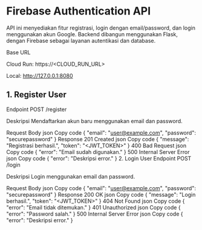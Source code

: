 # Firebase Authentication API
API ini menyediakan fitur registrasi, login dengan email/password, dan login menggunakan akun Google. Backend dibangun menggunakan Flask, dengan Firebase sebagai layanan autentikasi dan database.

Base URL

Cloud Run: https://<CLOUD_RUN_URL>

Local: http://127.0.0.1:8080

## 1. Register User
Endpoint
POST /register

Deskripsi
Mendaftarkan akun baru menggunakan email dan password.

Request Body
json
Copy code
{
  "email": "user@example.com",
  "password": "securepassword"
}
Response
201 Created
json
Copy code
{
  "message": "Registrasi berhasil.",
  "token": "<JWT_TOKEN>"
}
400 Bad Request
json
Copy code
{
  "error": "Email sudah digunakan."
}
500 Internal Server Error
json
Copy code
{
  "error": "Deskripsi error."
}
2. Login User
Endpoint
POST /login

Deskripsi
Login menggunakan email dan password.

Request Body
json
Copy code
{
  "email": "user@example.com",
  "password": "securepassword"
}
Response
200 OK
json
Copy code
{
  "message": "Login berhasil.",
  "token": "<JWT_TOKEN>"
}
404 Not Found
json
Copy code
{
  "error": "Email tidak ditemukan."
}
401 Unauthorized
json
Copy code
{
  "error": "Password salah."
}
500 Internal Server Error
json
Copy code
{
  "error": "Deskripsi error."
}
